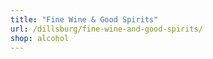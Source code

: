```yaml
---
title: "Fine Wine & Good Spirits"
url: /dillsburg/fine-wine-and-good-spirits/
shop: alcohol
---
```

